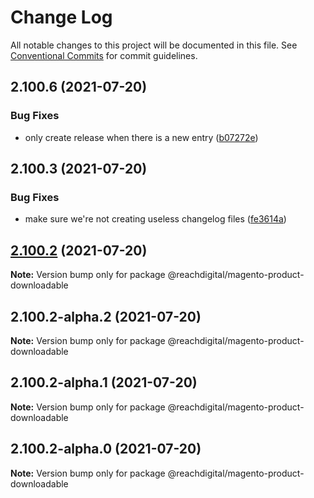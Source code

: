 # Change Log

All notable changes to this project will be documented in this file.
See [Conventional Commits](https://conventionalcommits.org) for commit guidelines.

## 2.100.6 (2021-07-20)


### Bug Fixes

* only create release when there is a new entry ([b07272e](https://github.com/ho-nl/m2-pwa/commit/b07272e4e74ee0bec3677e35ce3ee7e02231971a))





## 2.100.3 (2021-07-20)


### Bug Fixes

* make sure we're not creating useless changelog files ([fe3614a](https://github.com/ho-nl/m2-pwa/commit/fe3614a8480c7f1c68d673da2bb84805112a6643))





## [2.100.2](https://github.com/ho-nl/m2-pwa/compare/@reachdigital/magento-product-downloadable@2.100.2-alpha.2...@reachdigital/magento-product-downloadable@2.100.2) (2021-07-20)

**Note:** Version bump only for package @reachdigital/magento-product-downloadable





## 2.100.2-alpha.2 (2021-07-20)

**Note:** Version bump only for package @reachdigital/magento-product-downloadable





## 2.100.2-alpha.1 (2021-07-20)

**Note:** Version bump only for package @reachdigital/magento-product-downloadable





## 2.100.2-alpha.0 (2021-07-20)

**Note:** Version bump only for package @reachdigital/magento-product-downloadable
